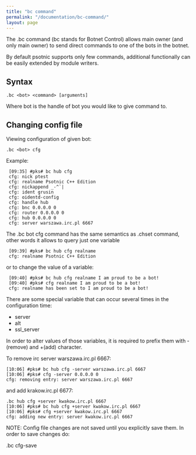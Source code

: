 ```yaml
---
title: "bc command"
permalink: "/documentation/bc-command/"
layout: page
---
```

The .bc command (bc stands for Botnet Control) allows main owner (and only main owner) to send direct commands to one of the bots in the botnet.

By default psotnic supports only few commands, additional functionally can be easily extended by module writers.


## Syntax
```.bc <bot> <command> [arguments]```

Where bot is the handle of bot you would like to give command to.


## Changing config file
Viewing configuration of given bot:

```.bc <bot> cfg```

Example:

```
 [09:35] #pks# bc hub cfg
 cfg: nick ptest
 cfg: realname Psotnic C++ Edition
 cfg: nickappend _-^`|
 cfg: ident grusin
 cfg: oidentd-config
 cfg: handle hub
 cfg: bnc 0.0.0.0 0
 cfg: router 0.0.0.0 0
 cfg: hub 0.0.0.0 0
 cfg: server warszawa.irc.pl 6667
```

The .bc bot cfg command has the same semantics as .chset command, other words it allows to query just one variable

```
 [09:39] #pks# bc hub cfg realname
 cfg: realname Psotnic C++ Edition
```

or to change the value of a variable:

```
 [09:40] #pks# bc hub cfg realname I am proud to be a bot!
 [09:40] #pks# cfg realname I am proud to be a bot!
 cfg: realname has been set to I am proud to be a bot!
```

There are some special variable that can occur several times in the configuration time:

* server
* alt
* ssl_server

In order to alter values of those variables, it is required to prefix them with - (remove) and +(add) character.

To remove irc server warszawa.irc.pl 6667:

```
[10:06] #pks# bc hub cfg -server warszawa.irc.pl 6667
[10:06] #pks# cfg -server 0.0.0.0 0
cfg: removing entry: server warszawa.irc.pl 6667
```

and add krakow.irc.pl 6677:

```
.bc hub cfg +server kwakow.irc.pl 6667
[10:06] #pks# bc hub cfg +server kwakow.irc.pl 6667
[10:06] #pks# cfg +server kwakow.irc.pl 6667
cfg: adding new entry: server kwakow.irc.pl 6667
```

NOTE: Config file changes are not saved until you explicitly save them. In order to save changes do:

.bc <bot> cfg-save

